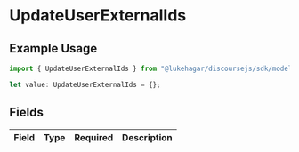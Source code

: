# UpdateUserExternalIds

## Example Usage

```typescript
import { UpdateUserExternalIds } from "@lukehagar/discoursejs/sdk/models/operations";

let value: UpdateUserExternalIds = {};
```

## Fields

| Field       | Type        | Required    | Description |
| ----------- | ----------- | ----------- | ----------- |